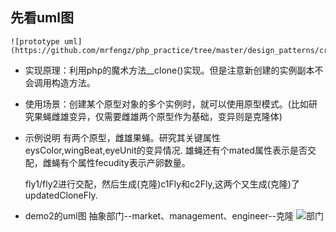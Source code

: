 ## 先看uml图
    
    ![prototype uml](https://github.com/mrfengz/php_practice/tree/master/design_patterns/creator/factory/prototype/prototype_uml.jpg)
- 实现原理：利用php的魔术方法__clone()实现。但是注意新创建的实例副本不会调用构造方法。
    
- 使用场景：创建某个原型对象的多个实例时，就可以使用原型模式。(比如研究果蝇雌雄变异，仅需要雌雄两个原型作为基础，变异则是克隆体)

- 示例说明
    有两个原型，雌雄果蝇。研究其关键属性eysColor,wingBeat,eyeUnit的变异情况.
    雄蝇还有个mated属性表示是否交配，雌蝇有个属性fecudity表示产卵数量。
    
    fly1/fly2进行交配，然后生成(克隆)c1Fly和c2Fly,这两个又生成(克隆)了updatedCloneFly.
    
- demo2的uml图
    抽象部门--market、management、engineer--克隆
    ![部门](https://github.com/mrfengz/php_practice/tree/master/design_patterns/creator/factory/prototype/uml_demo2.jpg)